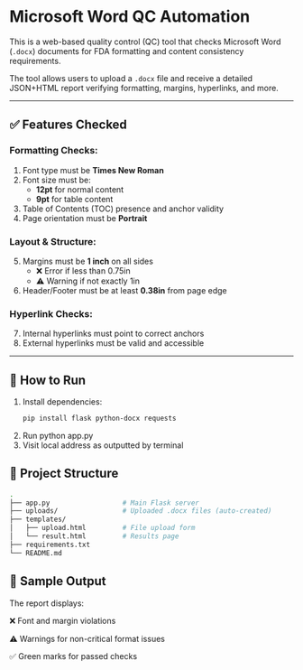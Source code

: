 # Microsoft Word QC Automation

This is a web-based quality control (QC) tool that checks Microsoft Word (`.docx`) documents for FDA formatting and content consistency requirements.

The tool allows users to upload a `.docx` file and receive a detailed JSON+HTML report verifying formatting, margins, hyperlinks, and more.

---

## ✅ Features Checked

### Formatting Checks:
1. Font type must be **Times New Roman**
2. Font size must be:
   - **12pt** for normal content
   - **9pt** for table content
3. Table of Contents (TOC) presence and anchor validity
4. Page orientation must be **Portrait**

### Layout & Structure:
5. Margins must be **1 inch** on all sides
   - ❌ Error if less than 0.75in
   - ⚠️ Warning if not exactly 1in
6. Header/Footer must be at least **0.38in** from page edge

### Hyperlink Checks:
7. Internal hyperlinks must point to correct anchors
8. External hyperlinks must be valid and accessible

---
## 🚀 How to Run

1. Install dependencies:
   ```bash
   pip install flask python-docx requests
2. Run
   python app.py
3. Visit local address as outputted by terminal
   
## 📂 Project Structure
```bash
.
├── app.py                  # Main Flask server
├── uploads/                # Uploaded .docx files (auto-created)
├── templates/
│   ├── upload.html         # File upload form
│   └── result.html         # Results page
├── requirements.txt
└── README.md
```

## 🧪 Sample Output

The report displays:

❌ Font and margin violations

⚠️ Warnings for non-critical format issues

✅ Green marks for passed checks
